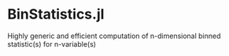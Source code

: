 # BinStatistics.jl
Highly generic and efficient computation of n-dimensional binned statistic(s) for n-variable(s)



